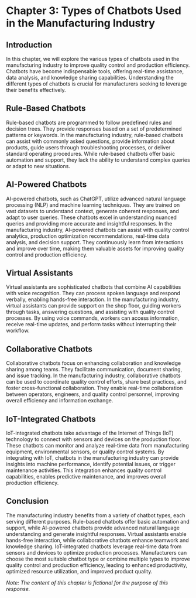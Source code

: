 Chapter 3: Types of Chatbots Used in the Manufacturing Industry
===============================================================

Introduction
------------

In this chapter, we will explore the various types of chatbots used in the manufacturing industry to improve quality control and production efficiency. Chatbots have become indispensable tools, offering real-time assistance, data analysis, and knowledge sharing capabilities. Understanding the different types of chatbots is crucial for manufacturers seeking to leverage their benefits effectively.

Rule-Based Chatbots
-------------------

Rule-based chatbots are programmed to follow predefined rules and decision trees. They provide responses based on a set of predetermined patterns or keywords. In the manufacturing industry, rule-based chatbots can assist with commonly asked questions, provide information about products, guide users through troubleshooting processes, or deliver standard operating procedures. While rule-based chatbots offer basic automation and support, they lack the ability to understand complex queries or adapt to new situations.

AI-Powered Chatbots
-------------------

AI-powered chatbots, such as ChatGPT, utilize advanced natural language processing (NLP) and machine learning techniques. They are trained on vast datasets to understand context, generate coherent responses, and adapt to user queries. These chatbots excel in understanding nuanced queries and providing more accurate and insightful responses. In the manufacturing industry, AI-powered chatbots can assist with quality control analytics, production optimization recommendations, real-time data analysis, and decision support. They continuously learn from interactions and improve over time, making them valuable assets for improving quality control and production efficiency.

Virtual Assistants
------------------

Virtual assistants are sophisticated chatbots that combine AI capabilities with voice recognition. They can process spoken language and respond verbally, enabling hands-free interaction. In the manufacturing industry, virtual assistants can provide support on the shop floor, guiding workers through tasks, answering questions, and assisting with quality control processes. By using voice commands, workers can access information, receive real-time updates, and perform tasks without interrupting their workflow.

Collaborative Chatbots
----------------------

Collaborative chatbots focus on enhancing collaboration and knowledge sharing among teams. They facilitate communication, document sharing, and issue tracking. In the manufacturing industry, collaborative chatbots can be used to coordinate quality control efforts, share best practices, and foster cross-functional collaboration. They enable real-time collaboration between operators, engineers, and quality control personnel, improving overall efficiency and information exchange.

IoT-Integrated Chatbots
-----------------------

IoT-integrated chatbots take advantage of the Internet of Things (IoT) technology to connect with sensors and devices on the production floor. These chatbots can monitor and analyze real-time data from manufacturing equipment, environmental sensors, or quality control systems. By integrating with IoT, chatbots in the manufacturing industry can provide insights into machine performance, identify potential issues, or trigger maintenance activities. This integration enhances quality control capabilities, enables predictive maintenance, and improves overall production efficiency.

Conclusion
----------

The manufacturing industry benefits from a variety of chatbot types, each serving different purposes. Rule-based chatbots offer basic automation and support, while AI-powered chatbots provide advanced natural language understanding and generate insightful responses. Virtual assistants enable hands-free interaction, while collaborative chatbots enhance teamwork and knowledge sharing. IoT-integrated chatbots leverage real-time data from sensors and devices to optimize production processes. Manufacturers can choose the most suitable chatbot type or combine multiple types to improve quality control and production efficiency, leading to enhanced productivity, optimized resource utilization, and improved product quality.

*Note: The content of this chapter is fictional for the purpose of this response.*
